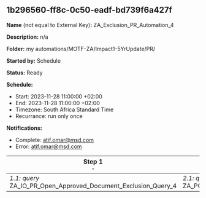 ## 1b296560-ff8c-0c50-eadf-bd739f6a427f

**Name** (not equal to External Key)**:** ZA_Exclusion_PR_Automation_4

**Description:** n/a

**Folder:** my automations/MOTF-ZA/Impact1-5YrUpdate/PR/

**Started by:** Schedule

**Status:** Ready

**Schedule:**

* Start: 2023-11-28 11:00:00 +02:00
* End: 2023-11-28 11:00:00 +02:00
* Timezone: South Africa Standard Time
* Recurrance: run only once

**Notifications:**

* Complete: atif.omar@msd.com
* Error: atif.omar@msd.com

| Step 1<br>_<small>-</small>_ | Step 2<br>_<small>-</small>_ | Step 3<br>_<small>-</small>_ |
| --- | --- | --- |
| _1.1: query_<br>ZA_IO_PR_Open_Approved_Document_Exclusion_Query_4 | _2.1: query_<br>ZA_PO_PR_Open_Approved_Document_Exclusion_Query_4 | _3.1: query_<br>ZA_TR_PR_Open_Approved_Document_Exclusion_Query_4 |
